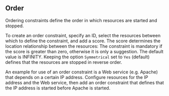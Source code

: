 ## Order

Ordering constraints define the order in which resources are started
and stopped.

To create an order constraint, specify an ID, select the resources
between which to define the constraint, and add a score. The score
determines the location relationship between the resources: The
constraint is mandatory if the score is greater than zero, otherwise
it is only a suggestion. The default value is INFINITY. Keeping the
option `Symmetrical` set to `Yes` (default) defines that the resources
are stopped in reverse order.

An example for use of an order constraint is a Web service
(e.g. Apache) that depends on a certain IP address. Configure
resources for the IP address and the Web service, then add an order
constraint that defines that the IP address is started before Apache
is started.
